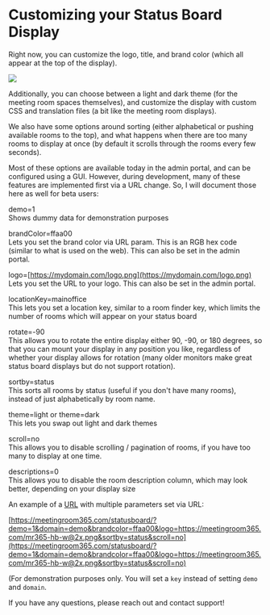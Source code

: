 # Customizing your Status Board Display


Right now, you can customize the logo, title, and brand color (which all appear at the top of the display).

[![](https://downloads.intercomcdn.com/i/o/120717505/6c840ec2aa626ff058fa554f/tv-h-plus.jpg)](https://downloads.intercomcdn.com/i/o/120717505/6c840ec2aa626ff058fa554f/tv-h-plus.jpg)

Additionally, you can choose between a light and dark theme (for the meeting room spaces themselves), and customize the display with custom CSS and translation files (a bit like the meeting room displays).  
  
We also have some options around sorting (either alphabetical or pushing available rooms to the top), and what happens when there are too many rooms to display at once (by default it scrolls through the rooms every few seconds).

Most of these options are available today in the admin portal, and can be configured using a GUI. However, during development, many of these features are implemented first via a URL change. So, I will document those here as well for beta users:  

demo=1  
Shows dummy data for demonstration purposes  
  
brandColor=ffaa00   
Lets you set the brand color via URL param. This is an RGB hex code (similar to what is used on the web). This can also be set in the admin portal.  
  
logo=[https://mydomain.com/logo.png](https://mydomain.com/logo.png)   
Lets you set the URL to your logo. This can also be set in the admin portal.  
  
locationKey=mainoffice   
This lets you set a location key, similar to a room finder key, which limits the number of rooms which will appear on your status board  
  
rotate=-90   
This allows you to rotate the entire display either 90, -90, or 180 degrees, so that you can mount your display in any position you like, regardless of whether your display allows for rotation (many older monitors make great status board displays but do not support rotation).  
  
sortby=status   
This sorts all rooms by status (useful if you don't have many rooms), instead of just alphabetically by room name.  
  
theme=light or theme=dark   
This lets you swap out light and dark themes  
  
scroll=no   
This allows you to disable scrolling / pagination of rooms, if you have too many to display at one time.  
  
descriptions=0   
This allows you to disable the room description column, which may look better, depending on your display size

  
An example of a  [URL](https://meetingroom365.com/statusboard/?demo=1&domain=demo&brandcolor=ffaa00&logo=https://meetingroom365.com/mr365-hb-w@2x.png&sortby=status&scroll=no)  with multiple parameters set via URL:

[https://meetingroom365.com/statusboard/?demo=1&domain=demo&brandcolor=ffaa00&logo=https://meetingroom365.com/mr365-hb-w@2x.png&sortby=status&scroll=no](https://meetingroom365.com/statusboard/?demo=1&domain=demo&brandcolor=ffaa00&logo=https://meetingroom365.com/mr365-hb-w@2x.png&sortby=status&scroll=no)

(For demonstration purposes only. You will set a  `key`  instead of setting  `demo`  and  `domain`.  
  
If you have any questions, please reach out and contact support!
<!--stackedit_data:
eyJoaXN0b3J5IjpbLTY3MTYyOTE0Ml19
-->